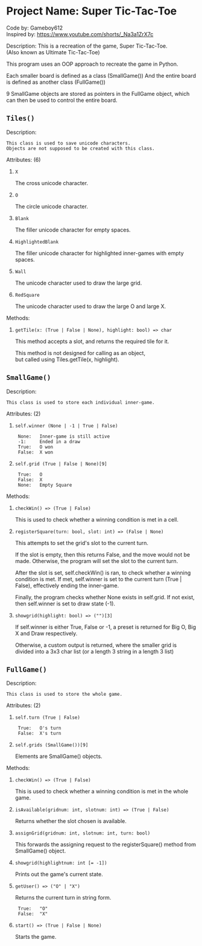 # Project Name: Super Tic-Tac-Toe

Code by: Gameboy612<br>
Inspired by: https://www.youtube.com/shorts/_Na3a1ZrX7c



Description:
This is a recreation of the game, Super Tic-Tac-Toe.<br>
(Also known as Ultimate Tic-Tac-Toe)

This program uses an OOP approach to recreate the game in Python.

Each smaller board is defined as a class (SmallGame())
And the entire board is defined as another class (FullGame())

9 SmallGame objects are stored as pointers in the FullGame object,
which can then be used to control the entire board.



## `Tiles()`

Description:
    
    This class is used to save unicode characters.
    Objects are not supposed to be created with this class.



Attributes: (6)
1. `X`

    The cross unicode character.

2. `O`

    The circle unicode character.

3. `Blank`

    The filler unicode character for empty spaces.

4. `HighlightedBlank`

    The filler unicode character for highlighted inner-games with empty spaces.

5. `Wall`

    The unicode character used to draw the large grid.

6. `RedSquare`

    The unicode character used to draw the large O and large X.



Methods:
1. `getTile(x: (True | False | None), highlight: bool) => char`

    This method accepts a slot, and returns the required tile for it.

    This method is not designed for calling as an object,<br>but called using Tiles.getTile(x, highlight).


## `SmallGame()`
Description:

    This class is used to store each individual inner-game.



Attributes: (2)
1. `self.winner (None | -1 | True | False)`

        None:   Inner-game is still active
        -1:     Ended in a draw
        True:   O won
        False:  X won

2. `self.grid (True | False | None)[9]`

        True:   O
        False:  X
        None:   Empty Square



Methods:
1. `checkWin() => (True | False)`

      This is used to check whether a winning condition is met in a cell.

2. `registerSquare(turn: bool, slot: int) => (False | None)`

    This attempts to set the grid's slot to the current turn.

    If the slot is empty, then this returns False, and the move would not be made.
    Otherwise, the program will set the slot to the current turn.

    After the slot is set, self.checkWin() is ran, to check whether a winning condition is met.
    If met, self.winner is set to the current turn (True | False), effectively ending the inner-game.
          
    Finally, the program checks whether None exists in self.grid.
    If not exist, then self.winner is set to draw state (-1).

3. `showgrid(highlight: bool) => ("")[3]`

    If self.winner is either True, False or -1, a preset is returned for Big O, Big X and Draw respectively.

    Otherwise, a custom output is returned, where the smaller grid is divided into a 3x3 char list 
    (or a length 3 string in a length 3 list)

## `FullGame()`
Description:

    This class is used to store the whole game.



Attributes: (2)
1. `self.turn (True | False)`

        True:   O's turn
        False:  X's turn

2. `self.grids (SmallGame())[9]`

    Elements are SmallGame() objects.



Methods:
1. `checkWin() => (True | False)`

    This is used to check whether a winning condition is met in the whole game.

2. `isAvailable(gridnum: int, slotnum: int) => (True | False)`

    Returns whether the slot chosen is available.

3. `assignGrid(gridnum: int, slotnum: int, turn: bool)`

    This forwards the assigning request to the registerSquare() method from SmallGame() object.
    
4. `showgrid(highlightnum: int [= -1])`

    Prints out the game's current state.

5. `getUser() => ("O" | "X")`

    Returns the current turn in string form.
        
        True:   "O"
        False:  "X"
6. `start() => (True | False | None)`
    
    Starts the game.
